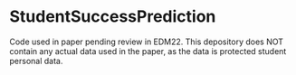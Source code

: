 # StudentSuccessPrediction

Code used in paper pending review in EDM22.
This depository does NOT contain any actual data used in the paper, as the data is protected student personal data.
